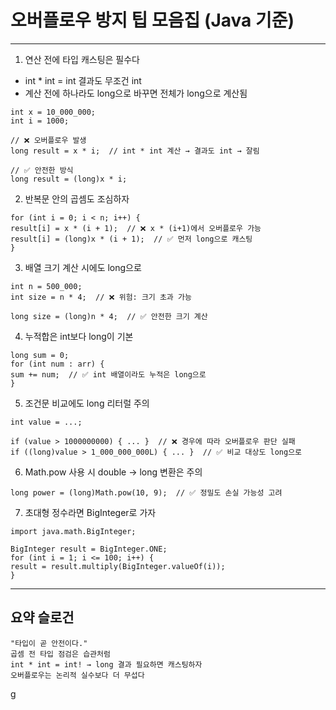 # 오버플로우 방지 팁 모음집 (Java 기준)
---
1. 연산 전에 타입 캐스팅은 필수다
+ int * int = int 결과도 무조건 int
+ 계산 전에 하나라도 long으로 바꾸면 전체가 long으로 계산됨
```declarative
int x = 10_000_000;
int i = 1000;

// ❌ 오버플로우 발생
long result = x * i;  // int * int 계산 → 결과도 int → 잘림

// ✅ 안전한 방식
long result = (long)x * i;
```

2. 반복문 안의 곱셈도 조심하자
```declarative
for (int i = 0; i < n; i++) {
result[i] = x * (i + 1);  // ❌ x * (i+1)에서 오버플로우 가능
result[i] = (long)x * (i + 1);  // ✅ 먼저 long으로 캐스팅
}
```

3. 배열 크기 계산 시에도 long으로
```declarative
int n = 500_000;
int size = n * 4;  // ❌ 위험: 크기 초과 가능

long size = (long)n * 4;  // ✅ 안전한 크기 계산
```

4. 누적합은 int보다 long이 기본
```declarative
long sum = 0;
for (int num : arr) {
sum += num;  // ✅ int 배열이라도 누적은 long으로
}
```

5. 조건문 비교에도 long 리터럴 주의
```declarative
int value = ...;

if (value > 1000000000) { ... }  // ❌ 경우에 따라 오버플로우 판단 실패
if ((long)value > 1_000_000_000L) { ... }  // ✅ 비교 대상도 long으로
```

6. Math.pow 사용 시 double → long 변환은 주의
```declarative
long power = (long)Math.pow(10, 9);  // ✅ 정밀도 손실 가능성 고려
```

7. 초대형 정수라면 BigInteger로 가자
```declarative
import java.math.BigInteger;

BigInteger result = BigInteger.ONE;
for (int i = 1; i <= 100; i++) {
result = result.multiply(BigInteger.valueOf(i));
}
```
---
## 요약 슬로건
```
"타입이 곧 안전이다."
곱셈 전 타입 점검은 습관처럼
int * int = int! → long 결과 필요하면 캐스팅하자
오버플로우는 논리적 실수보다 더 무섭다
```
g